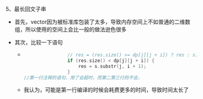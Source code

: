 5、最长回文子串

- 首先，vector因为被标准库包装了太多，导致内存空间上不如普通的二维数组，所以使用的空间上会比一般的做法逊色很多

- 其次，比较一下语句

  - ```cpp
                    // res = (res.size() >= dp[j][j + i]) ? res : s.substr(j, i + 1);
                    if (res.size() < dp[j][j + i]) {
                        res = s.substr(j, i + 1);
                    }
    //第一行注释的语句，用了会超时，而第二第三行则不会，
    ```

  - 我认为，可能是第一行编译的时候会耗费更多的时间，导致时间太长了